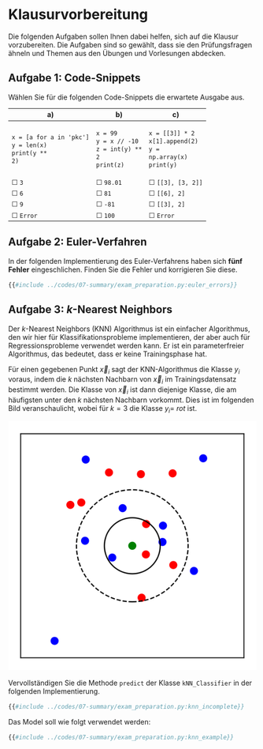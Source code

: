 # Klausurvorbereitung

Die folgenden Aufgaben sollen Ihnen dabei helfen, sich auf die Klausur vorzubereiten. 
Die Aufgaben sind so gewählt, dass sie den Prüfungsfragen ähneln und Themen aus 
den Übungen und Vorlesungen abdecken.

## Aufgabe 1: Code-Snippets

Wählen Sie für die folgenden Code-Snippets die erwartete Ausgabe aus.

| a) | b) | c) |
|----|----|----|
| <pre><code>x = [a for a in 'pkc']<br>y = len(x)<br>print(y ** 2)</code></pre>   | <pre><code>x = 99<br>y = x // -10<br>z = int(y) ** 2<br>print(z)</code></pre> | <pre><code>x = [[3]] * 2<br>x[1].append(2)<br>y = np.array(x)<br>print(y)</code></pre> |
| &#9744; <code>3</code>     | &#9744; <code>98.01</code> | &#9744; <code>[[3], [3, 2]]</code> |
| &#9744; <code>6</code>     | &#9744; <code>81</code>    | &#9744; <code>[[6], 2]</code> |
| &#9744; <code>9</code>     | &#9744; <code>-81</code>   | &#9744; <code>[[3], 2]</code> |
| &#9744; <code>Error</code> | &#9744; <code>100</code>   | &#9744; <code>Error</code> |

## Aufgabe 2: Euler-Verfahren

In der folgenden Implementierung des Euler-Verfahrens haben sich **fünf Fehler** 
eingeschlichen. Finden Sie die Fehler und korrigieren Sie diese.

```python
{{#include ../codes/07-summary/exam_preparation.py:euler_errors}}
```

<!-- 
1: return y_n + h * dydx(x_n, y_n)
2: x0 + np.arange(0, nsteps + 1) * h
3: y = np.zeros(nsteps + 1)
4: y[0] = y0 missing
5: y[i + 1] = euler_step(x[i], y[i], h, dydx)
 -->

## Aufgabe 3: $k$-Nearest Neighbors

Der $k$-Nearest Neighbors (KNN) Algorithmus ist ein einfacher Algorithmus,
den wir hier für Klassifikationsprobleme implementieren, der aber auch für 
Regressionsprobleme verwendet werden kann. Er ist ein 
parameterfreier Algorithmus, das bedeutet, dass er keine Trainingsphase hat. 

Für einen gegebenen Punkt $\vec{x}_i$ sagt der KNN-Algorithmus die Klasse $y_i$ 
voraus, indem die $k$ 
nächsten Nachbarn von $\vec{x}_i$ im Trainingsdatensatz bestimmt werden. 
Die Klasse von $\vec{x}_i$ ist dann diejenige Klasse, die am häufigsten unter den $k$ 
nächsten Nachbarn vorkommt. Dies ist im folgenden Bild veranschaulicht, wobei 
für $k = 3$ die Klasse $y_i =$ *rot* ist.

![kNN](../assets/figures/07-summary/knn.svg)

Vervollständigen Sie die Methode `predict` der Klasse `kNN_Classifier` in der folgenden 
Implementierung.

```python
{{#include ../codes/07-summary/exam_preparation.py:knn_incomplete}}
```

Das Model soll wie folgt verwendet werden:

```python
{{#include ../codes/07-summary/exam_preparation.py:knn_example}}
```
